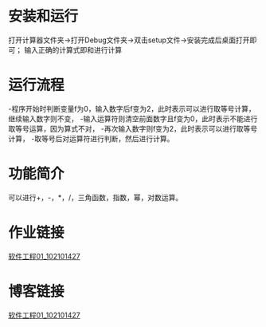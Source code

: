﻿# 安装和运行
打开计算器文件夹->打开Debug文件夹->双击setup文件->安装完成后桌面打开即可；
输入正确的计算式即和进行计算
# 运行流程
-程序开始时判断变量f为0，输入数字后f变为2，此时表示可以进行取等号计算，继续输入数字则不变，
-输入运算符则清空前面数字且f变为0，此时表示不能进行取等号运算，因为算式不对，
-再次输入数字则f变为2，此时表示可以进行取等号计算，
-取等号后对运算符进行判断，然后进行计算。
# 功能简介
可以进行+，-，*，/，三角函数，指数，幂，对数运算。
# 作业链接
[软件工程01_102101427](https://gitcode.net/qq_65195419/)
# 博客链接
[软件工程01_102101427](https://blog.csdn.net/qq_65195419/article/details/133386747)
